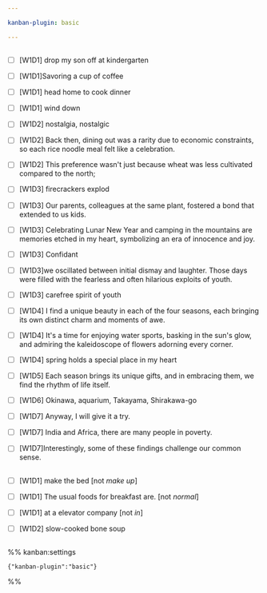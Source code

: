 ```yaml
---

kanban-plugin: basic

---
```


## 

- [ ] [W1D1] drop my son off at kindergarten
- [ ] [W1D1]Savoring a cup of coffee
- [ ] [W1D1] head home to cook dinner
- [ ] [W1D1] wind down
- [ ] [W1D2] nostalgia, nostalgic
- [ ] [W1D2] Back then, dining out was a rarity due to economic constraints, so each rice noodle meal felt like a celebration.
- [ ] [W1D2] This preference wasn't just because wheat was less cultivated compared to the north;
- [ ] [W1D3] firecrackers explod
- [ ] [W1D3] Our parents, colleagues at the same plant, fostered a bond that extended to us kids.
- [ ] [W1D3] Celebrating Lunar New Year and camping in the mountains are memories etched in my heart, symbolizing an era of innocence and joy.
- [ ] [W1D3] Confidant
- [ ] [W1D3]we oscillated between initial dismay and laughter. Those days were filled with the fearless and often hilarious exploits of youth.
- [ ] [W1D3] carefree spirit of youth
- [ ] [W1D4] I find a unique beauty in each of the four seasons, each bringing its own distinct charm and moments of awe.
- [ ] [W1D4]  It's a time for enjoying water sports, basking in the sun's glow, and admiring the kaleidoscope of flowers adorning every corner.
- [ ] [W1D4] spring holds a special place in my heart
- [ ] [W1D5] Each season brings its unique gifts, and in embracing them, we find the rhythm of life itself.
- [ ] [W1D6] Okinawa, aquarium, Takayama, Shirakawa-go
- [ ] [W1D7] Anyway, I will give it a try.
- [ ] [W1D7] India and Africa, there are many people in poverty.
- [ ] [W1D7]Interestingly, some of these findings challenge our common sense.


## 

- [ ] [W1D1] make the bed [not *make up*]
- [ ] [W1D1] The usual foods for breakfast are. [not *normal*]
- [ ] [W1D1] at a elevator company [not *in*]
- [ ] [W1D2] slow-cooked bone soup


## 





%% kanban:settings
```
{"kanban-plugin":"basic"}
```
%%
